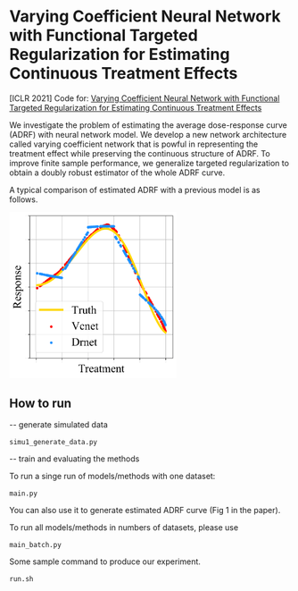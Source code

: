 # Varying Coefficient Neural Network with Functional Targeted Regularization for Estimating Continuous Treatment Effects
\[ICLR 2021\] Code for: [Varying Coefficient Neural Network with Functional Targeted Regularization for Estimating Continuous Treatment Effects](https://openreview.net/forum?id=RmB-88r9dL)

We investigate the problem of estimating the average dose-response curve (ADRF) with neural network model. We develop a new network architecture called varying coefficient network that is powful in representing the treatment effect while preserving the continuous structure of ADRF. To improve finite sample performance, we generalize targeted regularization to obtain a doubly robust estimator of the whole ADRF curve.

A typical comparison of estimated ADRF with a previous model is as follows.

<img src="fig/Vc_Dr.png" width=300></img>

## How to run

-- generate simulated data

    simu1_generate_data.py

-- train and evaluating the methods

To run a singe run of models/methods with one dataset:
    
    main.py

You can also use it to generate estimated ADRF curve (Fig 1 in the paper).

To run all models/methods in numbers of datasets, please use

    main_batch.py

Some sample command to produce our experiment.
    
    run.sh
